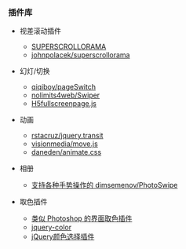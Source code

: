 ### 插件库

- 视差滚动插件

  - [SUPERSCROLLORAMA](http://johnpolacek.github.io/superscrollorama/)
  - [johnpolacek/superscrollorama](https://github.com/johnpolacek/superscrollorama)

- 幻灯/切换

  - [qiqiboy/pageSwitch](https://github.com/qiqiboy/pageSwitch)
  - [nolimits4web/Swiper](https://github.com/nolimits4web/Swiper)
  - [H5fullscreenpage.js](http://lvming6816077.github.io/H5FullscreenPage/)

- 动画

  - [rstacruz/jquery.transit](https://github.com/rstacruz/jquery.transit)
  - [visionmedia/move.js](https://github.com/visionmedia/move.js)
  - [daneden/animate.css](https://github.com/daneden/animate.css)

- 相册

  - [支持各种手势操作的 dimsemenov/PhotoSwipe](https://github.com/dimsemenov/PhotoSwipe)

- 取色插件

  - [类似 Photoshop 的界面取色插件](http://www.jq22.com/jquery-info367)
  - [jquery-color](https://github.com/jquery/jquery-color/)
  - [jQuery颜色选择插件 ](http://www.oschina.net/project/tag/287/color-picker)
